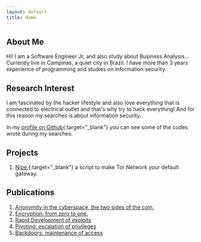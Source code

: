 ```yaml
---
layout: default
title: Home
---
```


## About Me

Hi! I am a Software Engineer Jr, and also study about Business Analysis...
Currently live in Campinas, a quiet city in Brazil. I have more than 3 years experience
of programming and studies on information security.

## Research Interest

I am fascinated by the hacker lifestyle and also love everything that is connected to
electrical outlet and that's why try to hack everything!
And for this reason my searches is about information security.

In my [profile on Github](https://github.com/GouveaHeitor){:target="_blank"} you can see
some of the codes wrote during my searches.

## Projects

1. [Nipe:](https://github.com/GouveaHeitor/nipe){:target="_blank"} a script to make Tor Network your default gateway.

## Publications

1. [Anonymity in the cyberspace, the two sides of the coin.](/publications/anonymity-the-two-sides-of-the-coin.pdf)
2. [Encryption: from zero to one.](/publications/encryption-from-zero-to-one.pdf)
3. [Rapid Development of exploits](/publications/rapid-development-of-exploits.pdf)
4. [Pivoting: escalation of privileges](/publications/pivoting-escalation-of-privileges.pdf)
5. [Backdoors: maintenance of access ](/publications/backdoors-maintenance-of-access.pdf)
